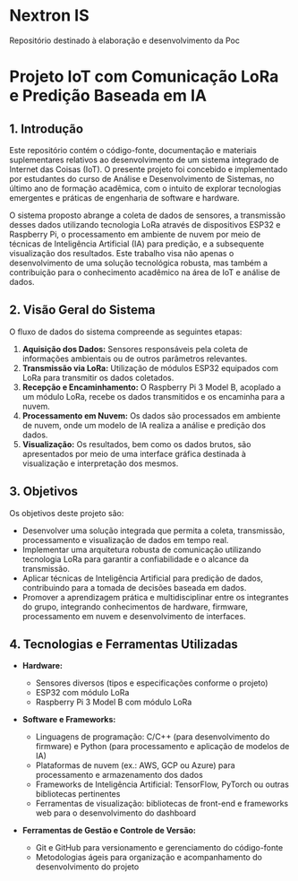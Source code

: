 # Nextron IS
Repositório destinado à elaboração e desenvolvimento da Poc

# Projeto IoT com Comunicação LoRa e Predição Baseada em IA

## 1. Introdução

Este repositório contém o código-fonte, documentação e materiais suplementares relativos ao desenvolvimento de um sistema integrado de Internet das Coisas (IoT). O presente projeto foi concebido e implementado por estudantes do curso de Análise e Desenvolvimento de Sistemas, no último ano de formação acadêmica, com o intuito de explorar tecnologias emergentes e práticas de engenharia de software e hardware.

O sistema proposto abrange a coleta de dados de sensores, a transmissão desses dados utilizando tecnologia LoRa através de dispositivos ESP32 e Raspberry Pi, o processamento em ambiente de nuvem por meio de técnicas de Inteligência Artificial (IA) para predição, e a subsequente visualização dos resultados. Este trabalho visa não apenas o desenvolvimento de uma solução tecnológica robusta, mas também a contribuição para o conhecimento acadêmico na área de IoT e análise de dados.

## 2. Visão Geral do Sistema

O fluxo de dados do sistema compreende as seguintes etapas:

1. **Aquisição dos Dados:** Sensores responsáveis pela coleta de informações ambientais ou de outros parâmetros relevantes.
2. **Transmissão via LoRa:** Utilização de módulos ESP32 equipados com LoRa para transmitir os dados coletados.
3. **Recepção e Encaminhamento:** O Raspberry Pi 3 Model B, acoplado a um módulo LoRa, recebe os dados transmitidos e os encaminha para a nuvem.
4. **Processamento em Nuvem:** Os dados são processados em ambiente de nuvem, onde um modelo de IA realiza a análise e predição dos dados.
5. **Visualização:** Os resultados, bem como os dados brutos, são apresentados por meio de uma interface gráfica destinada à visualização e interpretação dos mesmos.

## 3. Objetivos

Os objetivos deste projeto são:

- Desenvolver uma solução integrada que permita a coleta, transmissão, processamento e visualização de dados em tempo real.
- Implementar uma arquitetura robusta de comunicação utilizando tecnologia LoRa para garantir a confiabilidade e o alcance da transmissão.
- Aplicar técnicas de Inteligência Artificial para predição de dados, contribuindo para a tomada de decisões baseada em dados.
- Promover a aprendizagem prática e multidisciplinar entre os integrantes do grupo, integrando conhecimentos de hardware, firmware, processamento em nuvem e desenvolvimento de interfaces.

## 4. Tecnologias e Ferramentas Utilizadas

- **Hardware:**
  - Sensores diversos (tipos e especificações conforme o projeto)
  - ESP32 com módulo LoRa
  - Raspberry Pi 3 Model B com módulo LoRa

- **Software e Frameworks:**
  - Linguagens de programação: C/C++ (para desenvolvimento do firmware) e Python (para processamento e aplicação de modelos de IA)
  - Plataformas de nuvem (ex.: AWS, GCP ou Azure) para processamento e armazenamento dos dados
  - Frameworks de Inteligência Artificial: TensorFlow, PyTorch ou outras bibliotecas pertinentes
  - Ferramentas de visualização: bibliotecas de front-end e frameworks web para o desenvolvimento do dashboard

- **Ferramentas de Gestão e Controle de Versão:**
  - Git e GitHub para versionamento e gerenciamento do código-fonte
  - Metodologias ágeis para organização e acompanhamento do desenvolvimento do projeto

